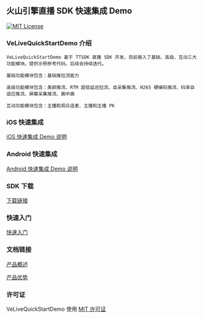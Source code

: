 ## 火山引擎直播 SDK 快速集成 Demo
[![MIT License](https://img.shields.io/badge/license-MIT-green.svg?style=flat)](https://raw.githubusercontent.com/volcengine/VeLiveQuickStartDemo/blob/master/LICENSE)

### VeLiveQuickStartDemo 介绍

    VeLiveQuickStartDemo 基于 TTSDK 直播 SDK 开发，目前接入了基础、高级、互动三大功能模块。提供示例参考代码，后续会持续迭代。
    
    基础功能模块包含：基础推拉流能力
    
    高级功能模块包含：美颜推流、RTM 超低延迟拉流、自采集推流、H265 硬编码推流、码率自适应推流、屏幕采集推流、画中画
    
    互动功能模块包含：主播和观众连麦、主播和主播 PK

### iOS 快速集成

[iOS 快速集成 Demo 说明](./iOS/README.md)


### Android 快速集成

[Android 快速集成 Demo 说明](./Android/README.md)


### SDK 下载

[下载链接](https://www.volcengine.com/docs/6469/81447)

### 快速入门

[快速入门](https://www.volcengine.com/docs/6469/71115)

### 文档链接

[产品概述](https://www.volcengine.com/docs/6469/76298)

[产品优势](https://www.volcengine.com/docs/6469/76301)


### 许可证
VeLiveQuickStartDemo 使用 [MIT 许可证](LICENSE)
